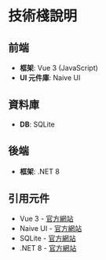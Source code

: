 
# 技術棧說明

## 前端
- **框架**: Vue 3 (JavaScript)
- **UI 元件庫**: Naive UI

## 資料庫
- **DB**: SQLite

## 後端
- **框架**: .NET 8

## 引用元件
- Vue 3 - [官方網站](https://vuejs.org/)
- Naive UI - [官方網站](https://www.naiveui.com/)
- SQLite - [官方網站](https://www.sqlite.org/)
- .NET 8 - [官方網站](https://dotnet.microsoft.com/)
